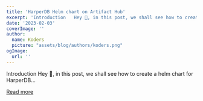 ```yaml
---
title: 'HarperDB Helm chart on Artifact Hub'
excerpt: 'Introduction   Hey 👋, in this post, we shall see how to create a helm chart for HarperDB...'
date: '2023-02-03'
coverImage: ''
author:
  name: Koders
  picture: "assets/blog/authors/koders.png"
ogImage:
  url: ''
---
```


Introduction   Hey 👋, in this post, we shall see how to create a helm chart for HarperDB...

[Read more](https://dev.to/networkandcode/harperdb-helm-chart-on-artifact-hub-3066)
